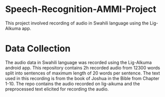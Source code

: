 # Speech-Recognition-AMMI-Project
This project involved recording of audio in Swahili language using the Lig-AIkuma app.

# Data Collection
The audio data in Swahili language was recorded using the Lig-AIkuma android app. This repository contains 2h recorded audio from 12300 words split into sentences of maximum length of 20 words per sentence.
The text used in this recording is from the book of Joshua in the Bible from Chapter 1-10.
The repo contains the audio recorded on lig-aikuma and the preprocessed text elicited for recording the audio.
